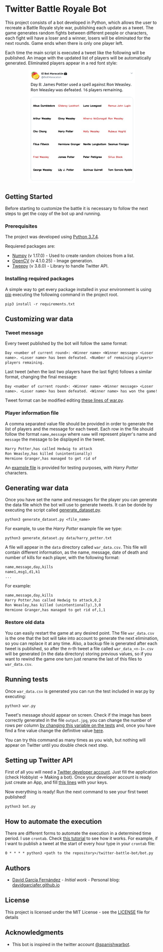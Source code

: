 # Twitter Battle Royale Bot

This project consists of a bot developed in Python, which allows the user to recreate a Battle Royale style war, publishing each update as a tweet. The game generates random fights between different people or characters, each fight will have a loser and a winner, losers will be eliminated for the next rounds. Game ends when there is only one player left.

Each time the main script is executed a tweet like the following will be published. An image with the updated list of players will be automatically generated. Eliminated players appear in a red font style:

<p align="center">
    <img alt="Tweet example" src="readme/tweet_example.png" width="350px">
</p>

## Getting Started

Before starting to customize the battle it is necessary to follow the next steps to get the copy of the bot up and running.

### Prerequisites

The project was developed using [Python 3.7.4](https://www.python.org/downloads/).

Requiered packages are:

* [Numpy](https://www.numpy.org/) (v 1.17.0) -  Used to create random choices from a list.
* [OpenCV](https://opencv.org/) (v 4.1.0.25) -  Image generation.
* [Tweepy](https://www.tweepy.org/) (v 3.8.0) - Library to handle Twitter API.

### Installing required packages

A simple way to get every package installed in your environment is using [pip](https://pypi.org/project/pip/) executing the following command in the project root.

```
pip3 install -r requirements.txt
```

## Customizing war data

### Tweet message

Every tweet published by the bot will follow the same format:

```
Day <number of current round>: <Winner name> <Winner message> <Loser name>. <Loser name> has been defeated. <Number of remaining players> players remaining.
```

Last tweet (when the last two players have the last fight) follows a similar format, changing the final message:

```
Day <number of current round>: <Winner name> <Winner message> <Loser name>. <Loser name> has been defeated. <Winner name> has won the game!
```

Tweet format can be modified editing [these lines of war.py](https://github.com/DavidGarciaFer/twitter-battle-bot/blob/d1d5444f4b5636e41dc1bb38f99876dbd508502e/war.py#L109-113).

### Player information file

A comma separated value file should be provided in order to generate the list of players and the message for each tweet. Each row in the file should follow the format ```name,message``` where ```name``` will represent player's name and ```message``` the message to be displayed in the tweet. 

```
Harry Potter,has called Hedwig to attack
Ron Weasley,has killed (unintentionally)
Hermione Granger,has managed to get rid of
```

An [example file](data/harry_potter.txt) is provided for testing purposes, with *Harry Potter* characters.

## Generating war data

Once you have set the name and messages for the player you can generate the data file which the bot will use to generate tweets. It can be donde by executing the script called [generate_dataset.py](generate_dataset.py).

```
python3 generate_dataset.py <file_name>
```

For example, to use the *Harry Potter* example file we type:

```
python3 generate_dataset.py data/harry_potter.txt
```

A file will appear in the ```data``` directory called ```war_data.csv```. This file will contain different information, as the name, message, date of death and number of kills for each player, with the following format:

```
name,message,day,kills
name1,msg1,d1,k1
...
```

For example:

```
name,message,day,kills
Harry Potter,has called Hedwig to attack,0,2
Ron Weasley,has killed (unintentionally),3,0
Hermione Granger,has managed to get rid of,1,1
```

### Restore old data

You can easily restart the game at any desired point. The file ```war_data.csv``` is the one that the bot will take into account to generate the next elimination, so you can replace it at any time. Also, a backup file is generated after each tweet is published, so after the n-th tweet a file called ```war_data_<n-1>.csv``` will be generated (in the data directory) storing previous values, so if you want to rewind the game one turn just rename the last of this files to ```war_data.csv```.

## Running tests

Once ```war_data.csv``` is generated you can run the test included in war.py by executing:
```
python3 war.py
```
Tweet's message should appear on screen. Check if the image has been correctly generated in the file ```output.jpg```, you can change the number of rows per column [by changing this variable on the tests](https://github.com/DavidGarciaFer/twitter-battle-bot/blob/master/war.py#L155) and, once you have find a fine value change the definitive value [here](https://github.com/DavidGarciaFer/twitter-battle-bot/blob/master/bot.py#L9). 

You can try this command as many times as you wish, but nothing will appear on Twitter until you double check next step.

## Setting up Twitter API

First of all you will need a [Twitter developer account](https://developer.twitter.com/en/apply-for-access). Just fill the application (check Hobbyist -> Making a bot). Once your developer account is ready just create an App, and fill [this lines](https://github.com/DavidGarciaFer/twitter-battle-bot/blob/master/bot.py#L19) with your keys.

Now everything is ready! Run the next command to see your first tweet published!

```
python3 bot.py
```

## How to automate the execution

There are different forms to automate the execution in a determined time period. I use ```crontab```. Check [this tutorial](https://www.howtogeek.com/101288/how-to-schedule-tasks-on-linux-an-introduction-to-crontab-files/) to see how it works. For example, if I want to publish a tweet at the start of every hour type in your ```crontab``` file:

```
0 * * * * python3 <path to the repository>/twitter-battle-bot/bot.py
```

## Authors

* [David García Fernández](https://github.com/DavidGarciaFer) - *Initial work* - Personal blog: [davidgarciafer.github.io](https://davidgarciafer.github.io)

## License

This project is licensed under the MIT License - see the [LICENSE](LICENSE) file for details

## Acknowledgments

* This bot is inspired in the twitter account [@spanishwarbot](https://twitter.com/spanishwarbot).
